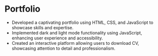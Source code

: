 # Portfolio

- Developed a captivating portfolio using HTML, CSS, and JavaScript to showcase skills and expertise.
- Implemented dark and light mode functionality using JavaScript, enhancing user experience and accessibility.
- Created an interactive platform allowing users to download CV, showcasing attention to detail and professionalism.

